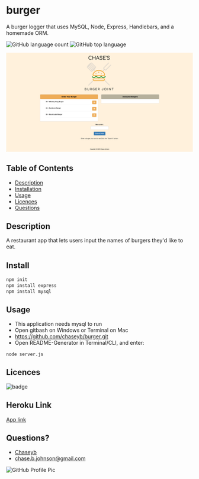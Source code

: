 # burger
A burger logger that uses MySQL, Node, Express, Handlebars, and a homemade ORM. 

![GitHub language count](https://img.shields.io/github/languages/count/chaseyb/note-taker)
![GitHub top language](https://img.shields.io/github/languages/top/chaseyb/note-taker)

   <img src="public/assets/img/burgerapp.png">

  ## Table of Contents
  - [Description](#description)
  - [Installation](#install)
  - [Usage](#usage)
  - [Licences](#licences)
  - [Questions](#questions)
    
  ## Description
 A restaurant app that lets users input the names of burgers they'd like to eat.

  ## Install
  ```
  npm init
  npm install express
  npm install mysql
  ```
 
  ## Usage
* This application needs mysql to run 
* Open gitbash on Windows or Terminal on Mac
* https://github.com/chaseyb/burger.git
* Open README-Generator in Terminal/CLI, and enter:
```
node server.js
```
  ## Licences 
  ![badge](https://img.shields.io/badge/License-Open-blue.svg)

  ## Heroku Link 
  [App link](https://eat-a-burger-5000.herokuapp.com "App Link")
            
  ## Questions?
  * [Chaseyb](https://github.com/Chaseyb)
  * <chase.b.johnson@gmail.com>

  <img src="https://github.com/Chaseyb.png" alt="GitHub Profile Pic" width="150" height="150">
